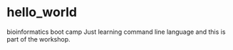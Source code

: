 # hello_world
bioinformatics boot camp
Just learning command line language and this is part of the workshop.
